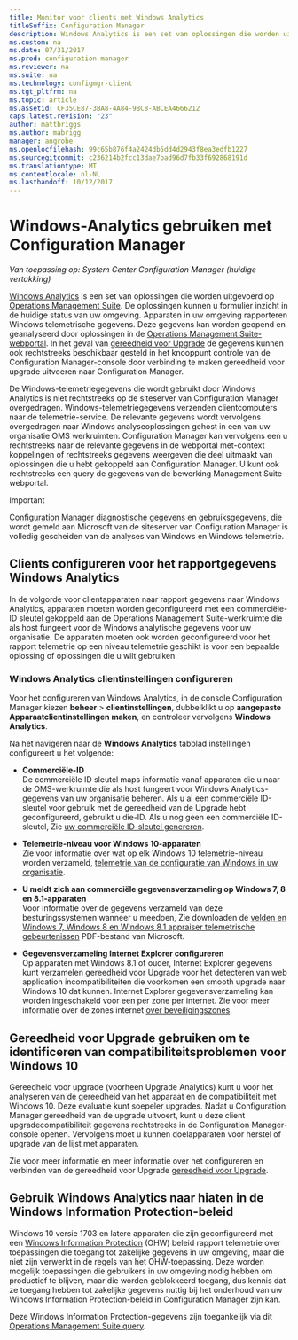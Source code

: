 ```yaml
---
title: Monitor voor clients met Windows Analytics
titleSuffix: Configuration Manager
description: Windows Analytics is een set van oplossingen die worden uitgevoerd op de Operations Management Suite waarmee dat u waardevolle inzichten in de huidige status van uw omgeving tekent dankzij het gebruik van de Windows-telemetriegegevens die is gerapporteerd door apparaten in uw omgeving.
ms.custom: na
ms.date: 07/31/2017
ms.prod: configuration-manager
ms.reviewer: na
ms.suite: na
ms.technology: configmgr-client
ms.tgt_pltfrm: na
ms.topic: article
ms.assetid: CF35CE87-3BA8-4A84-9BC8-ABCEA4666212
caps.latest.revision: "23"
author: mattbriggs
ms.author: mabrigg
manager: angrobe
ms.openlocfilehash: 99c65b876f4a2424db5dd4d2943f8ea3edfb1227
ms.sourcegitcommit: c236214b2fcc13dae7bad96d7fb33f692868191d
ms.translationtype: MT
ms.contentlocale: nl-NL
ms.lasthandoff: 10/12/2017
---
```

# <a name="use-windows-analytics-with-configuration-manager"></a>Windows-Analytics gebruiken met Configuration Manager

*Van toepassing op: System Center Configuration Manager (huidige vertakking)*

[Windows Analytics](https://www.microsoft.com/en-us/WindowsForBusiness/windows-analytics) is een set van oplossingen die worden uitgevoerd op [Operations Management Suite](/azure/operations-management-suite/operations-management-suite-overview). De oplossingen kunnen u formulier inzicht in de huidige status van uw omgeving. Apparaten in uw omgeving rapporteren Windows telemetrische gegevens. Deze gegevens kan worden geopend en geanalyseerd door oplossingen in de [Operations Management Suite-webportal](https://mms.microsoft.com). In het geval van [gereedheid voor Upgrade](/sccm/core/clients/manage/upgrade/upgrade-analytics) de gegevens kunnen ook rechtstreeks beschikbaar gesteld in het knooppunt controle van de Configuration Manager-console door verbinding te maken gereedheid voor upgrade uitvoeren naar Configuration Manager.

De Windows-telemetriegegevens die wordt gebruikt door Windows Analytics is niet rechtstreeks op de siteserver van Configuration Manager overgedragen. Windows-telemetriegegevens verzenden clientcomputers naar de telemetrie-service. De relevante gegevens wordt vervolgens overgedragen naar Windows analyseoplossingen gehost in een van uw organisatie OMS werkruimten. Configuration Manager kan vervolgens een u rechtstreeks naar de relevante gegevens in de webportal met-context koppelingen of rechtstreeks gegevens weergeven die deel uitmaakt van oplossingen die u hebt gekoppeld aan Configuration Manager. U kunt ook rechtstreeks een query de gegevens van de bewerking Management Suite-webportal.

>[!Important]
>[Configuration Manager diagnostische gegevens en gebruiksgegevens](../../plan-design/diagnostics/diagnostics-and-usage-data.md), die wordt gemeld aan Microsoft van de siteserver van Configuration Manager is volledig gescheiden van de analyses van Windows en Windows telemetrie.

## <a name="configure-clients-to-report-data-to-windows-analytics"></a>Clients configureren voor het rapportgegevens Windows Analytics

In de volgorde voor clientapparaten naar rapport gegevens naar Windows Analytics, apparaten moeten worden geconfigureerd met een commerciële-ID sleutel gekoppeld aan de Operations Management Suite-werkruimte die als host fungeert voor de Windows analytische gegevens voor uw organisatie. De apparaten moeten ook worden geconfigureerd voor het rapport telemetrie op een niveau telemetrie geschikt is voor een bepaalde oplossing of oplossingen die u wilt gebruiken. 

### <a name="configure-windows-analytics-client-settings"></a>Windows Analytics clientinstellingen configureren
Voor het configureren van Windows Analytics, in de console Configuration Manager kiezen **beheer** > **clientinstellingen**, dubbelklikt u op **aangepaste Apparaatclientinstellingen maken**, en controleer vervolgens **Windows Analytics**.  

Na het navigeren naar de **Windows Analytics** tabblad instellingen configureert u het volgende:
  -  **Commerciële-ID**  
De commerciële ID sleutel maps informatie vanaf apparaten die u naar de OMS-werkruimte die als host fungeert voor Windows Analytics-gegevens van uw organisatie beheren. Als u al een commerciële ID-sleutel voor gebruik met de gereedheid van de Upgrade hebt geconfigureerd, gebruikt u die-ID. Als u nog geen een commerciële ID-sleutel, Zie [uw commerciële ID-sleutel genereren]( https://technet.microsoft.com/itpro/windows/deploy/upgrade-readiness-get-started#generate-your-commercial-id-key).

  -  **Telemetrie-niveau voor Windows 10-apparaten**   
Zie voor informatie over wat op elk Windows 10 telemetrie-niveau worden verzameld, [telemetrie van de configuratie van Windows in uw organisatie](https://technet.microsoft.com/itpro/windows/manage/configure-windows-telemetry-in-your-organization#telemetry-levels).

  -  **U meldt zich aan commerciële gegevensverzameling op Windows 7, 8 en 8.1-apparaten**   
Voor informatie over de gegevens verzameld van deze besturingssystemen wanneer u meedoen, Zie downloaden de [velden en Windows 7, Windows 8 en Windows 8.1 appraiser telemetrische gebeurtenissen](https://go.microsoft.com/fwlink/?LinkID=822965) PDF-bestand van Microsoft.

  -  **Gegevensverzameling Internet Explorer configureren**  
Op apparaten met Windows 8.1 of ouder, Internet Explorer gegevens kunt verzamelen gereedheid voor Upgrade voor het detecteren van web application incompatibiliteiten die voorkomen een smooth upgrade naar Windows 10 dat kunnen. Internet Explorer gegevensverzameling kan worden ingeschakeld voor een per zone per internet. Zie voor meer informatie over de zones internet [over beveiligingszones](https://msdn.microsoft.com/library/ms537183(v=vs.85).aspx).

## <a name="use-upgrade-readiness-to-identify-windows-10-compatibility-issues"></a>Gereedheid voor Upgrade gebruiken om te identificeren van compatibiliteitsproblemen voor Windows 10

Gereedheid voor upgrade (voorheen Upgrade Analytics) kunt u voor het analyseren van de gereedheid van het apparaat en de compatibiliteit met Windows 10. Deze evaluatie kunt soepeler upgrades. Nadat u Configuration Manager gereedheid van de upgrade uitvoert, kunt u deze client upgradecompatibiliteit gegevens rechtstreeks in de Configuration Manager-console openen. Vervolgens moet u kunnen doelapparaten voor herstel of upgrade van de lijst met apparaten.

Zie voor meer informatie en meer informatie over het configureren en verbinden van de gereedheid voor Upgrade [gereedheid voor Upgrade](../../clients/manage/upgrade/upgrade-analytics.md).

## <a name="use-windows-analytics-to-identify-gaps-in-windows-information-protection-policies"></a>Gebruik Windows Analytics naar hiaten in de Windows Information Protection-beleid

Windows 10 versie 1703 en latere apparaten die zijn geconfigureerd met een [Windows Information Protection](https://docs.microsoft.com/en-us/windows/threat-protection/windows-information-protection/protect-enterprise-data-using-wip) (OHW) beleid rapport telemetrie over toepassingen die toegang tot zakelijke gegevens in uw omgeving, maar die niet zijn verwerkt in de regels van het OHW-toepassing. Deze worden mogelijk toepassingen die gebruikers in uw omgeving nodig hebben om productief te blijven, maar die worden geblokkeerd toegang, dus kennis dat ze toegang hebben tot zakelijke gegevens nuttig bij het onderhoud van uw Windows Information Protection-beleid in Configuration Manager zijn kan. 

Deze Windows Information Protection-gegevens zijn toegankelijk via dit [Operations Management Suite query](https://go.microsoft.com/fwlink/?linkid=849952).
